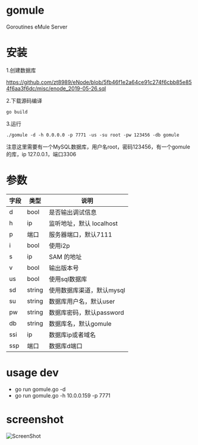 gomule
======

Goroutines eMule Server

安装  
=======
1.创建数据库

https://github.com/zt8989/eNode/blob/5fb46f1e2a64ce91c274f6cbb85e854f6aa3f6dc/misc/enode_2019-05-26.sql

2.下载源码编译
```
go build
```

3.运行
```
./gomule -d -h 0.0.0.0 -p 7771 -us -su root -pw 123456 -db gomule
```
注意这里需要有一个MySQL数据库，用户名root，密码123456，有一个gomule的库，ip 127.0.0.1，端口3306


参数
=======

| 字段 | 类型     | 说明                |
|----|--------|-------------------|
| d  | bool   | 是否输出调试信息          |
| h  | ip     | 监听地址，默认 localhost |
| p  | 端口     | 服务器端口，默认7111      |
| i  | bool   | 使用i2p             |
| s  | ip     | SAM 的地址           |
| v  | bool   | 输出版本号             |
| us | bool   | 使用sql数据库          |
| sd | string | 使用数据库渠道，默认mysql   |
| su | string | 数据库用户名，默认user     |
| pw | string   | 数据库密码，默认password  |
| db | string   | 数据库名，默认gomule     |
| ssi | ip   | 数据库ip或者域名         |
| ssp | 端口   | 数据库d端口            |




usage dev
=====
* go run gomule.go -d 
* go run gomule.go -h 10.0.0.159 -p 7771

screenshot 
==========
![ScreenShot](https://raw.github.com/xiangzhai/gomule/master/doc/login.png)

